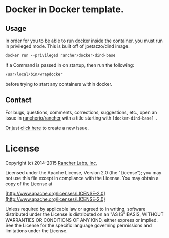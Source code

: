 # Docker in Docker template.
## Usage

In order for you to be able to run docker inside the container, you must run in privileged mode.
This is built off of jpetazzo/dind image.

```
docker run --privileged rancher/docker-dind-base
```

If a Command is passed in on startup, then run the following:

```
/usr/local/bin/wrapdocker
```

before trying to start any containers within docker.

## Contact
For bugs, questions, comments, corrections, suggestions, etc., open an issue in
 [rancherio/rancher](//github.com/rancherio/rancher/issues) with a title starting with `[docker-dind-base] `.

Or just [click here](//github.com/rancherio/rancher/issues/new?title=%5Bdocker-dind-base%5D%20) to create a new issue.

# License
Copyright (c) 2014-2015 [Rancher Labs, Inc.](http://rancher.com)

Licensed under the Apache License, Version 2.0 (the "License");
you may not use this file except in compliance with the License.
You may obtain a copy of the License at

[http://www.apache.org/licenses/LICENSE-2.0](http://www.apache.org/licenses/LICENSE-2.0)

Unless required by applicable law or agreed to in writing, software
distributed under the License is distributed on an "AS IS" BASIS,
WITHOUT WARRANTIES OR CONDITIONS OF ANY KIND, either express or implied.
See the License for the specific language governing permissions and
limitations under the License.
